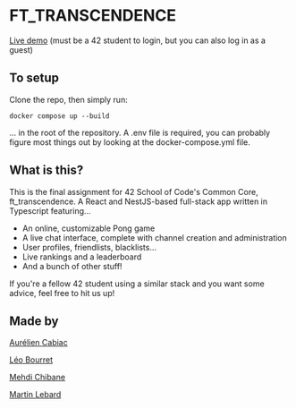 # FT_TRANSCENDENCE

[Live demo](http://lost-in-transcendence.duckdns.org) (must be a 42 student to login, but you can also log in as a guest)

## To setup

Clone the repo, then simply run:
```
docker compose up --build
```
... in the root of the repository.
A .env file is required, you can probably figure most things out by looking at the docker-compose.yml file.


## What is this?

This is the final assignment for 42 School of Code's Common Core, ft_transcendence.
A React and NestJS-based full-stack app written in Typescript featuring...

  - An online, customizable Pong game
  - A live chat interface, complete with channel creation and administration
  - User profiles, friendlists, blacklists...
  - Live rankings and a leaderboard
  - And a bunch of other stuff!
 
If you're a fellow 42 student using a similar stack and you want some advice, feel free to hit us up!

## Made by

[Aurélien Cabiac](https://github.com/TsakBoolhak)

[Léo Bourret](https://github.com/LeoBourret)

[Mehdi Chibane](https://github.com/mchibane)

[Martin Lebard](https://github.com/NeronTheTyrant)
